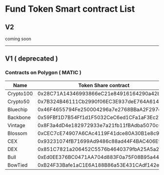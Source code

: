 # Fund Token Smart contract List

## V2

coming soon



***



## V1  ( deprecated )

### Contracts on Polygon ( MATIC )&#x20;

<table><thead><tr><th width="189">Name</th><th>Token Share contract</th></tr></thead><tbody><tr><td>Crypto100</td><td>0x28C71A14346993866eC21e84916164290a42b3D4</td></tr><tr><td>Crypto50</td><td>0x7B324B46111Cb2990f06EC3E937deE764A614903</td></tr><tr><td>Bluechip</td><td>0x46F4655794Fe250004296a7e2768BBaA2F297e98</td></tr><tr><td>Backbone</td><td>0x59FBf1D7B54Ff1d1F5032CeC6ed1CFa1aF3Ec2D1</td></tr><tr><td>Vintage</td><td>0x8F3a4dD4e182972933e7a21fb11fBAdba5070c6B</td></tr><tr><td>Blossom</td><td>0xCEC7cE74907A6CAc4119F41dce80A30B1e8c9d70</td></tr><tr><td>CEX</td><td>0x93231074fB71699Ad9486c88ad44F4BAC406E95C</td></tr><tr><td>DEX</td><td>0x851C7821a206452C5576b4640379fbA25A5a29F9</td></tr><tr><td>Bull</td><td>0xEd0EE376BC0471AA704d883F0a75F08B95a446Df</td></tr><tr><td>BowTied</td><td>0xB24F33Bafe1aC1E6A188B86a53E431CAdf142e41</td></tr></tbody></table>





